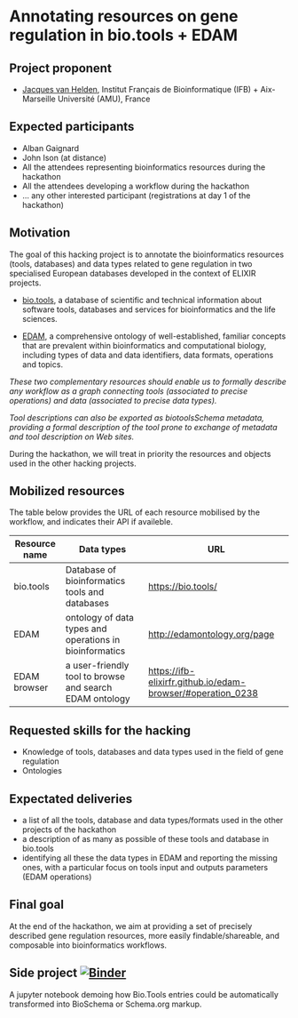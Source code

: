 # Annotating resources on gene regulation in bio.tools + EDAM


## Project proponent

- [Jacques van Helden](https://github.com/jvanheld), Institut Français de Bioinformatique (IFB) + Aix-Marseille Université (AMU), France

## Expected participants

- Alban Gaignard
- John Ison (at distance)
- All the attendees representing bioinformatics resources during the hackathon
- All the attendees developing a workflow during the hackathon
- ... any other interested participant (registrations at day 1 of the hackathon)

## Motivation

The goal of this hacking project is to annotate the bioinformatics resources (tools, databases) and data types related to gene regulation in two specialised European databases developed in the context of ELIXIR projects. 

- [bio.tools](https://bio.tools/), a database of scientific and technical information about software tools, databases and services for bioinformatics and the life sciences. 

- [EDAM](http://edamontology.org/page), a comprehensive ontology of well-established, familiar concepts that are prevalent within bioinformatics and computational biology, including types of data and data identifiers, data formats, operations and topics.  

*These two complementary resources should enable us to formally describe any workflow as a graph connecting tools (associated to precise operations) and data (associated to precise data types).*

*Tool descriptions can also be exported as biotoolsSchema metadata, providing a formal description of the tool prone to exchange of metadata and tool description on Web sites.* 

During the hackathon, we will treat in priority the resources and objects used in the other hacking projects. 


## Mobilized resources

The table below provides the URL of each resource mobilised by the workflow, and indicates their API if availeble. 

| Resource name | Data types |  URL |
|-----------------|----------------|----------------|
| bio.tools | Database of bioinformatics tools and databases | <https://bio.tools/> |
| EDAM | ontology of data types and operations in bioinformatics | <http://edamontology.org/page> |
| EDAM browser | a user-friendly tool to browse and search EDAM ontology| <https://ifb-elixirfr.github.io/edam-browser/#operation_0238> |


## Requested skills for the hacking

- Knowledge of tools, databases and data types used in the field of gene regulation
- Ontologies

## Expectated deliveries

- a list of all the tools, database and data types/formats used in the other projects of the hackathon
- a description of as many as possible of these tools and database in bio.tools
- identifying all these the data types in EDAM and reporting the missing ones, with a particular focus on tools input and outputs parameters (EDAM operations)

## Final goal

At the end of the hackathon, we aim at providing a set of precisely described gene regulation resources, more easily findable/shareable, and composable into bioinformatics workflows. 

## Side project [![Binder](https://mybinder.org/badge_logo.svg)](https://mybinder.org/v2/gh/GREEKC/hackathon-marseille/master?filepath=project_descriptions%2Fbio.tools_annotation%2FBio-Schema-org-experiments.ipynb)
A jupyter notebook demoing how Bio.Tools entries could be automatically transformed into BioSchema or Schema.org markup. 
